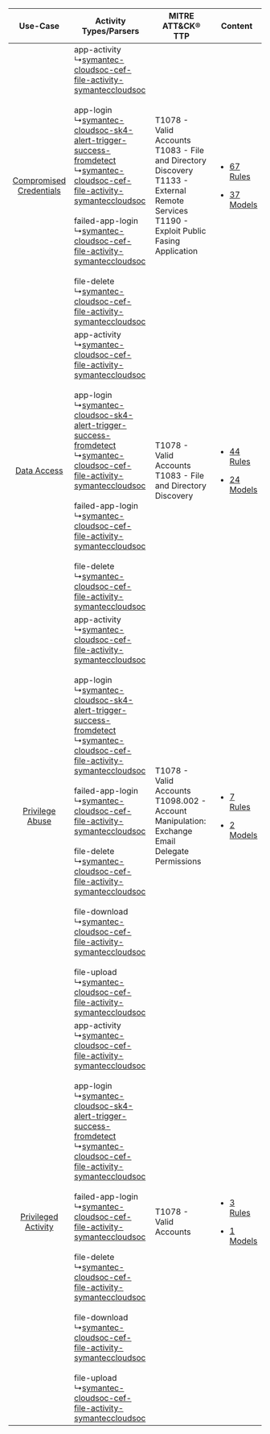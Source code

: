 |    Use-Case    | Activity Types/Parsers    | MITRE ATT&CK® TTP    | Content    |
|:----:| ---- | ---- | ---- |
| [Compromised Credentials](../../../UseCases/uc_compromised_credentials.md) |  app-activity<br> ↳[symantec-cloudsoc-cef-file-activity-symanteccloudsoc](Ps/pC_symanteccloudsocceffileactivitysymanteccloudsoc.md)<br><br> app-login<br> ↳[symantec-cloudsoc-sk4-alert-trigger-success-fromdetect](Ps/pC_symanteccloudsocsk4alerttriggersuccessfromdetect.md)<br> ↳[symantec-cloudsoc-cef-file-activity-symanteccloudsoc](Ps/pC_symanteccloudsocceffileactivitysymanteccloudsoc.md)<br><br> failed-app-login<br> ↳[symantec-cloudsoc-cef-file-activity-symanteccloudsoc](Ps/pC_symanteccloudsocceffileactivitysymanteccloudsoc.md)<br><br> file-delete<br> ↳[symantec-cloudsoc-cef-file-activity-symanteccloudsoc](Ps/pC_symanteccloudsocceffileactivitysymanteccloudsoc.md)<br>    | T1078 - Valid Accounts<br>T1083 - File and Directory Discovery<br>T1133 - External Remote Services<br>T1190 - Exploit Public Fasing Application<br> | [<ul><li>67 Rules</li></ul><ul><li>37 Models</li></ul>](RM/r_m_symantec_symantec_cloudsoc_Compromised_Credentials.md) |
|    [Data Access](../../../UseCases/uc_data_access.md)    |  app-activity<br> ↳[symantec-cloudsoc-cef-file-activity-symanteccloudsoc](Ps/pC_symanteccloudsocceffileactivitysymanteccloudsoc.md)<br><br> app-login<br> ↳[symantec-cloudsoc-sk4-alert-trigger-success-fromdetect](Ps/pC_symanteccloudsocsk4alerttriggersuccessfromdetect.md)<br> ↳[symantec-cloudsoc-cef-file-activity-symanteccloudsoc](Ps/pC_symanteccloudsocceffileactivitysymanteccloudsoc.md)<br><br> failed-app-login<br> ↳[symantec-cloudsoc-cef-file-activity-symanteccloudsoc](Ps/pC_symanteccloudsocceffileactivitysymanteccloudsoc.md)<br><br> file-delete<br> ↳[symantec-cloudsoc-cef-file-activity-symanteccloudsoc](Ps/pC_symanteccloudsocceffileactivitysymanteccloudsoc.md)<br>    | T1078 - Valid Accounts<br>T1083 - File and Directory Discovery<br>    | [<ul><li>44 Rules</li></ul><ul><li>24 Models</li></ul>](RM/r_m_symantec_symantec_cloudsoc_Data_Access.md)    |
|         [Privilege Abuse](../../../UseCases/uc_privilege_abuse.md)         |  app-activity<br> ↳[symantec-cloudsoc-cef-file-activity-symanteccloudsoc](Ps/pC_symanteccloudsocceffileactivitysymanteccloudsoc.md)<br><br> app-login<br> ↳[symantec-cloudsoc-sk4-alert-trigger-success-fromdetect](Ps/pC_symanteccloudsocsk4alerttriggersuccessfromdetect.md)<br> ↳[symantec-cloudsoc-cef-file-activity-symanteccloudsoc](Ps/pC_symanteccloudsocceffileactivitysymanteccloudsoc.md)<br><br> failed-app-login<br> ↳[symantec-cloudsoc-cef-file-activity-symanteccloudsoc](Ps/pC_symanteccloudsocceffileactivitysymanteccloudsoc.md)<br><br> file-delete<br> ↳[symantec-cloudsoc-cef-file-activity-symanteccloudsoc](Ps/pC_symanteccloudsocceffileactivitysymanteccloudsoc.md)<br><br> file-download<br> ↳[symantec-cloudsoc-cef-file-activity-symanteccloudsoc](Ps/pC_symanteccloudsocceffileactivitysymanteccloudsoc.md)<br><br> file-upload<br> ↳[symantec-cloudsoc-cef-file-activity-symanteccloudsoc](Ps/pC_symanteccloudsocceffileactivitysymanteccloudsoc.md)<br> | T1078 - Valid Accounts<br>T1098.002 - Account Manipulation: Exchange Email Delegate Permissions<br>    | [<ul><li>7 Rules</li></ul><ul><li>2 Models</li></ul>](RM/r_m_symantec_symantec_cloudsoc_Privilege_Abuse.md)    |
|     [Privileged Activity](../../../UseCases/uc_privileged_activity.md)     |  app-activity<br> ↳[symantec-cloudsoc-cef-file-activity-symanteccloudsoc](Ps/pC_symanteccloudsocceffileactivitysymanteccloudsoc.md)<br><br> app-login<br> ↳[symantec-cloudsoc-sk4-alert-trigger-success-fromdetect](Ps/pC_symanteccloudsocsk4alerttriggersuccessfromdetect.md)<br> ↳[symantec-cloudsoc-cef-file-activity-symanteccloudsoc](Ps/pC_symanteccloudsocceffileactivitysymanteccloudsoc.md)<br><br> failed-app-login<br> ↳[symantec-cloudsoc-cef-file-activity-symanteccloudsoc](Ps/pC_symanteccloudsocceffileactivitysymanteccloudsoc.md)<br><br> file-delete<br> ↳[symantec-cloudsoc-cef-file-activity-symanteccloudsoc](Ps/pC_symanteccloudsocceffileactivitysymanteccloudsoc.md)<br><br> file-download<br> ↳[symantec-cloudsoc-cef-file-activity-symanteccloudsoc](Ps/pC_symanteccloudsocceffileactivitysymanteccloudsoc.md)<br><br> file-upload<br> ↳[symantec-cloudsoc-cef-file-activity-symanteccloudsoc](Ps/pC_symanteccloudsocceffileactivitysymanteccloudsoc.md)<br> | T1078 - Valid Accounts<br>    | [<ul><li>3 Rules</li></ul><ul><li>1 Models</li></ul>](RM/r_m_symantec_symantec_cloudsoc_Privileged_Activity.md)       |